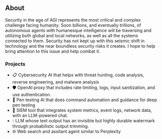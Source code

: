 ## About

Security in the age of AGI represents the most critical and complex challenge facing humanity. Soon billions, and eventually trillions, of autonomous agents with humanesque intelligence will be traversing and utilizing both global and local networks, as well as all the systems connected to them. Security has not kept up with this seismic shift in technology and the near boundless security risks it creates. I hope to help bring attention to this issue and help combat it. 

### Projects

- 📋 Cybersecurity AI that helps with threat hunting, code analysis, reverse engineering, and malware analysis
- 🛡️ OpenAI proxy that includes rate limiting, logs, input sanitization, and use authentication.
- 🔴 Pen testing AI that does command automation and guidance for deep pen testing 
- 🔵 SIEM tool that integrates system metrics, event logs, network data, with an LLM-powered chat.
- 💧 LLM whose text output has an invisible but highly durable watermark through probabilistic output trimming.
- 🌐 Web search and assitant agent similar to Perplexity
